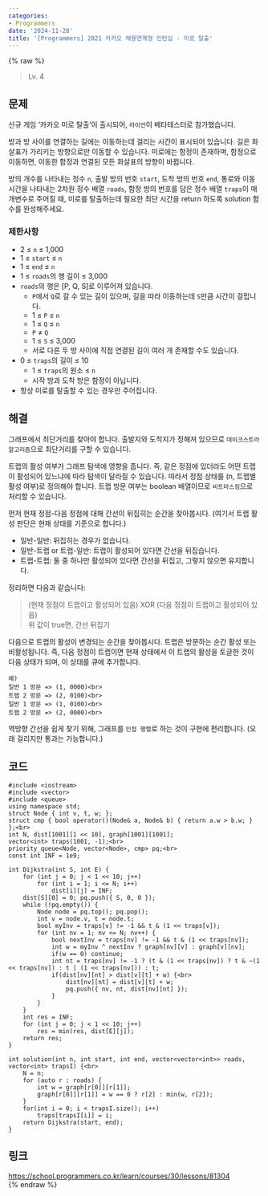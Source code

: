 ```yaml
---
categories:
- Programmers
date: '2024-11-28'
title: '[Programmers] 2021 카카오 채용연계형 인턴십 - 미로 탈출'
---
```


{% raw %}
> Lv. 4<br>

## 문제
신규 게임 ‘카카오 미로 탈출’이 출시되어,  `라이언`이 베타테스터로 참가했습니다.

방과 방 사이를 연결하는 길에는 이동하는데 걸리는 시간이 표시되어 있습니다. 길은 화살표가 가리키는 방향으로만 이동할 수 있습니다. 미로에는 함정이 존재하며, 함정으로 이동하면, 이동한 함정과 연결된 모든 화살표의 방향이 바뀝니다.

방의 개수를 나타내는 정수  `n`, 출발 방의 번호  `start`, 도착 방의 번호  `end`, 통로와 이동시간을 나타내는 2차원 정수 배열  `roads`, 함정 방의 번호를 담은 정수 배열  `traps`이 매개변수로 주어질 때, 미로를 탈출하는데 필요한 최단 시간을 return 하도록 solution 함수를 완성해주세요.

### 제한사항
-   2 ≤  `n`  ≤ 1,000
-   1 ≤  `start`  ≤  `n`
-   1 ≤  `end`  ≤  `n`
-   1 ≤  `roads`의 행 길이 ≤ 3,000
-   `roads`의 행은 [P, Q, S]로 이루어져 있습니다.
    -   `P`에서  `Q`로 갈 수 있는 길이 있으며, 길을 따라 이동하는데  `S`만큼 시간이 걸립니다.
    -   1 ≤  `P`  ≤  `n`
    -   1 ≤  `Q`  ≤  `n`
    -   `P`  ≠  `Q`
    -   1 ≤  `S`  ≤ 3,000
    -   서로 다른 두 방 사이에 직접 연결된 길이 여러 개 존재할 수도 있습니다.
-   0 ≤  `traps`의 길이 ≤ 10
    -   1 ≤  `traps`의 원소 ≤  `n`
    -   시작 방과 도착 방은 함정이 아닙니다.
-   항상 미로를 탈출할 수 있는 경우만 주어집니다.

## 해결
그래프에서 최단거리를 찾아야 합니다. 출발지와 도착지가 정해져 있으므로 `데이크스트라 알고리즘`으로 최단거리를 구할 수 있습니다.

트랩의 활성 여부가 그래프 탐색에 영향을 줍니다. 즉, 같은 정점에 있더라도 어떤 트랩이 활성되어 있느냐에 따라 탐색이 달라질 수 있습니다. 따라서 정점 상태를 (n, 트랩별 활성 여부)로 정의해야 합니다. 트랩 방문 여부는 boolean 배열이므로 `비트마스킹`으로 처리할 수 있습니다.

먼저 현재 정점-다음 정점에 대해 간선이 뒤집히는 순간을 찾아봅시다. (여기서 트랩 활성 판단은 현재 상태를 기준으로 합니다.)
- 일반-일반: 뒤집히는 경우가 없습니다.
- 일반-트랩 or 트랩-일반: 트랩이 활성되어 있다면 간선을 뒤집습니다.
- 트랩-트랩: 둘 중 하나만 활성되어 있다면 간선을 뒤집고, 그렇지 않으면 유지합니다.

정리하면 다음과 같습니다:
> (현재 정점이 트랩이고 활성되어 있음) XOR (다음 정점이 트랩이고 활성되어 있음)<br>
> 위 값이 true면, 간선 뒤집기<br>

다음으로 트랩의 활성이 변경되는 순간을 찾아봅시다. 트랩은 방문하는 순간 활성 또는 비활성됩니다. 즉, 다음 정점이 트랩이면 현재 상태에서 이 트랩의 활성을 토글한 것이 다음 상태가 되며, 이 상태를 큐에 추가합니다.
```
예)
일반 1 방문 => (1, 0000)<br>
트랩 2 방문 => (2, 0100)<br>
일반 1 방문 => (1, 0100)<br>
트랩 2 방문 => (2, 0000)<br>
```

역방향 간선을 쉽게 찾기 위해, 그래프를 `인접 행렬`로 하는 것이 구현에 편리합니다. (오래 걸리지만 통과는 가능합니다.)

## 코드
```
#include <iostream>
#include <vector>
#include <queue>
using namespace std;
struct Node { int v, t, w; };
struct cmp { bool operator()(Node& a, Node& b) { return a.w > b.w; } };<br>
int N, dist[1001][1 << 10], graph[1001][1001];
vector<int> traps(1001, -1);<br>
priority_queue<Node, vector<Node>, cmp> pq;<br>
const int INF = 1e9;

int Dijkstra(int S, int E) {
    for (int j = 0; j < 1 << 10; j++)
        for (int i = 1; i <= N; i++)
            dist[i][j] = INF;
    dist[S][0] = 0; pq.push({ S, 0, 0 });
    while (!pq.empty()) {
        Node node = pq.top(); pq.pop();
        int v = node.v, t = node.t;
        bool myInv = traps[v] != -1 && t & (1 << traps[v]);
        for (int nv = 1; nv <= N; nv++) {
            bool nextInv = traps[nv] != -1 && t & (1 << traps[nv]);
            int w = myInv ^ nextInv ? graph[nv][v] : graph[v][nv];
            if(w == 0) continue;
            int nt = traps[nv] != -1 ? (t & (1 << traps[nv]) ? t & ~(1 << traps[nv]) : t | (1 << traps[nv])) : t;
            if(dist[nv][nt] > dist[v][t] + w) {<br>
                dist[nv][nt] = dist[v][t] + w;
                pq.push({ nv, nt, dist[nv][nt] });
            }
        }
    }
    int res = INF;
    for (int j = 0; j < 1 << 10; j++)
        res = min(res, dist[E][j]);
    return res;
}

int solution(int n, int start, int end, vector<vector<int>> roads, vector<int> trapsI) {<br>
    N = n;
    for (auto r : roads) {
        int w = graph[r[0]][r[1]];
        graph[r[0]][r[1]] = w == 0 ? r[2] : min(w, r[2]);
    }
    for(int i = 0; i < trapsI.size(); i++)
        traps[trapsI[i]] = i;
    return Dijkstra(start, end);
}
```

## 링크
https://school.programmers.co.kr/learn/courses/30/lessons/81304<br>
{% endraw %}